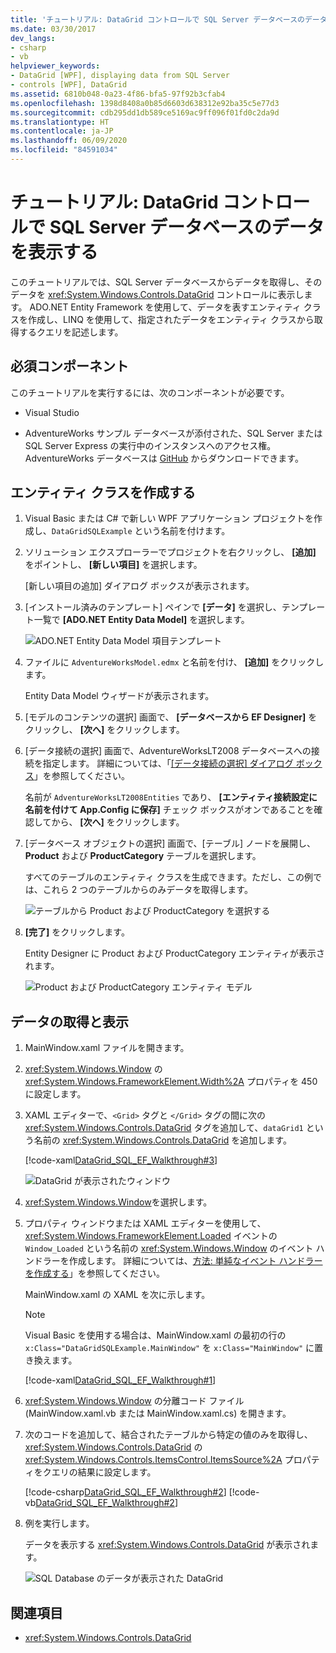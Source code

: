```yaml
---
title: 'チュートリアル: DataGrid コントロールで SQL Server データベースのデータを表示する'
ms.date: 03/30/2017
dev_langs:
- csharp
- vb
helpviewer_keywords:
- DataGrid [WPF], displaying data from SQL Server
- controls [WPF], DataGrid
ms.assetid: 6810b048-0a23-4f86-bfa5-97f92b3cfab4
ms.openlocfilehash: 1398d8408a0b85d6603d638312e92ba35c5e77d3
ms.sourcegitcommit: cdb295dd1db589ce5169ac9ff096f01fd0c2da9d
ms.translationtype: HT
ms.contentlocale: ja-JP
ms.lasthandoff: 06/09/2020
ms.locfileid: "84591034"
---
```

# <a name="walkthrough-display-data-from-a-sql-server-database-in-a-datagrid-control"></a>チュートリアル: DataGrid コントロールで SQL Server データベースのデータを表示する

このチュートリアルでは、SQL Server データベースからデータを取得し、そのデータを <xref:System.Windows.Controls.DataGrid> コントロールに表示します。 ADO.NET Entity Framework を使用して、データを表すエンティティ クラスを作成し、LINQ を使用して、指定されたデータをエンティティ クラスから取得するクエリを記述します。

## <a name="prerequisites"></a>必須コンポーネント

このチュートリアルを実行するには、次のコンポーネントが必要です。

- Visual Studio

- AdventureWorks サンプル データベースが添付された、SQL Server または SQL Server Express の実行中のインスタンスへのアクセス権。 AdventureWorks データベースは [GitHub](https://github.com/Microsoft/sql-server-samples/releases) からダウンロードできます。

## <a name="create-entity-classes"></a>エンティティ クラスを作成する

1. Visual Basic または C# で新しい WPF アプリケーション プロジェクトを作成し、`DataGridSQLExample` という名前を付けます。

2. ソリューション エクスプローラーでプロジェクトを右クリックし、 **[追加]** をポイントし、 **[新しい項目]** を選択します。

     [新しい項目の追加] ダイアログ ボックスが表示されます。

3. [インストール済みのテンプレート] ペインで **[データ]** を選択し、テンプレート一覧で **[ADO.NET Entity Data Model]** を選択します。

     ![ADO.NET Entity Data Model 項目テンプレート](../../wcf/feature-details/media/ado-net-entity-data-model-item-template.png)

4. ファイルに `AdventureWorksModel.edmx` と名前を付け、 **[追加]** をクリックします。

     Entity Data Model ウィザードが表示されます。

5. [モデルのコンテンツの選択] 画面で、 **[データベースから EF Designer]** をクリックし、 **[次へ]** をクリックします。

6. [データ接続の選択] 画面で、AdventureWorksLT2008 データベースへの接続を指定します。 詳細については、「[[データ接続の選択] ダイアログ ボックス](https://docs.microsoft.com/previous-versions/dotnet/netframework-4.0/bb399244(v=vs.100))」を参照してください。

    名前が `AdventureWorksLT2008Entities` であり、 **[エンティティ接続設定に名前を付けて App.Config に保存]** チェック ボックスがオンであることを確認してから、 **[次へ]** をクリックします。

7. [データベース オブジェクトの選択] 画面で、[テーブル] ノードを展開し、**Product** および **ProductCategory** テーブルを選択します。

     すべてのテーブルのエンティティ クラスを生成できます。ただし、この例では、これら 2 つのテーブルからのみデータを取得します。

     ![テーブルから Product および ProductCategory を選択する](./media/datagrid-sql-ef-step4.png "DataGrid_SQL_EF_Step4")

8. **[完了]** をクリックします。

     Entity Designer に Product および ProductCategory エンティティが表示されます。

     ![Product および ProductCategory エンティティ モデル](./media/datagrid-sql-ef-step5.png "DataGrid_SQL_EF_Step5")

## <a name="retrieve-and-present-the-data"></a>データの取得と表示

1. MainWindow.xaml ファイルを開きます。

2. <xref:System.Windows.Window> の <xref:System.Windows.FrameworkElement.Width%2A> プロパティを 450 に設定します。

3. XAML エディターで、`<Grid>` タグと `</Grid>` タグの間に次の <xref:System.Windows.Controls.DataGrid> タグを追加して、`dataGrid1` という名前の <xref:System.Windows.Controls.DataGrid> を追加します。

     [!code-xaml[DataGrid_SQL_EF_Walkthrough#3](~/samples/snippets/csharp/VS_Snippets_Wpf/DataGrid_SQL_EF_Walkthrough/CS/MainWindow.xaml#3)]

     ![DataGrid が表示されたウィンドウ](./media/datagrid-sql-ef-step6.png "DataGrid_SQL_EF_Step6")

4. <xref:System.Windows.Window>を選択します。

5. プロパティ ウィンドウまたは XAML エディターを使用して、<xref:System.Windows.FrameworkElement.Loaded> イベントの `Window_Loaded` という名前の <xref:System.Windows.Window> のイベント ハンドラーを作成します。 詳細については、[方法: 単純なイベント ハンドラーを作成する](https://docs.microsoft.com/previous-versions/visualstudio/visual-studio-2010/bb675300(v=vs.100))」を参照してください。

     MainWindow.xaml の XAML を次に示します。

    > [!NOTE]
    > Visual Basic を使用する場合は、MainWindow.xaml の最初の行の `x:Class="DataGridSQLExample.MainWindow"` を `x:Class="MainWindow"` に置き換えます。

     [!code-xaml[DataGrid_SQL_EF_Walkthrough#1](~/samples/snippets/csharp/VS_Snippets_Wpf/DataGrid_SQL_EF_Walkthrough/CS/MainWindow.xaml#1)]

6. <xref:System.Windows.Window> の分離コード ファイル (MainWindow.xaml.vb または MainWindow.xaml.cs) を開きます。

7. 次のコードを追加して、結合されたテーブルから特定の値のみを取得し、<xref:System.Windows.Controls.DataGrid> の <xref:System.Windows.Controls.ItemsControl.ItemsSource%2A> プロパティをクエリの結果に設定します。

     [!code-csharp[DataGrid_SQL_EF_Walkthrough#2](~/samples/snippets/csharp/VS_Snippets_Wpf/DataGrid_SQL_EF_Walkthrough/CS/MainWindow.xaml.cs#2)]
     [!code-vb[DataGrid_SQL_EF_Walkthrough#2](~/samples/snippets/visualbasic/VS_Snippets_Wpf/DataGrid_SQL_EF_Walkthrough/VB/MainWindow.xaml.vb#2)]

8. 例を実行します。

     データを表示する <xref:System.Windows.Controls.DataGrid> が表示されます。

     ![SQL Database のデータが表示された DataGrid](./media/datagrid-sql-ef-step7.png "DataGrid_SQL_EF_Step7")

## <a name="see-also"></a>関連項目

- <xref:System.Windows.Controls.DataGrid>
